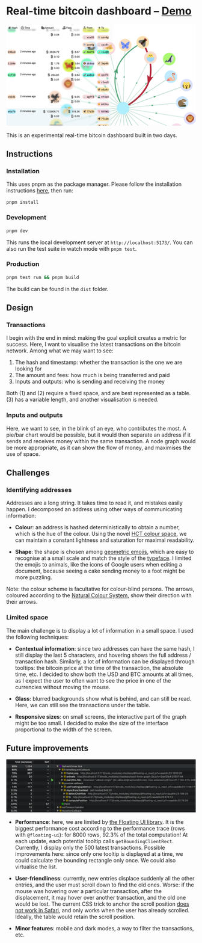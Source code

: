 # Real-time bitcoin dashboard – [Demo](https://bitcoin-dashboard.pages.dev/)

![screenshot](./screenshot.png)

This is an experimental real-time bitcoin dashboard built in two days.

## Instructions

### Installation

This uses pnpm as the package manager. Please follow the installation instructions [here](https://pnpm.io/installation), then run:

```
pnpm install
```

### Development

```sh
pnpm dev
```

This runs the local development server at `http://localhost:5173/`. You can also run the test suite in watch mode with `pnpm test`.

### Production

```sh
pnpm test run && pnpm build
```

The build can be found in the `dist` folder.

## Design

### Transactions

I begin with the end in mind: making the goal explicit creates a metric for success. Here, I want to visualise the latest transactions on the bitcoin network. Among what we may want to see:

1. The hash and timestamp: whether the transaction is the one we are looking for
2. The amount and fees: how much is being transferred and paid
3. Inputs and outputs: who is sending and receiving the money

Both (1) and (2) require a fixed space, and are best represented as a table. (3) has a variable length, and another visualisation is needed.

### Inputs and outputs

Here, we want to see, in the blink of an eye, who contributes the most. A pie/bar chart would be possible, but it would then separate an address if it sends and receives money within the same transaction. A node graph would be more appropriate, as it can show the flow of money, and maximises the use of space.

## Challenges

### Identifying addresses

Addresses are a long string. It takes time to read it, and mistakes easily happen. I decomposed an address using other ways of communicating information:

- **Colour**: an address is hashed deterministically to obtain a number, which is the hue of the colour. Using the novel [HCT colour space](https://www.fonearena.com/blog/356853/google-hct-colour-system-android-material-design.html), we can maintain a constant lightness and saturation for maximal readability.

- **Shape**: the shape is chosen among [geometric emojis](https://toss.im/tossface/all), which are easy to recognise at a small scale and match the style of the [typeface](https://rsms.me/inter/). I limited the emojis to animals, like the icons of Google users when editing a document, because seeing a cake sending money to a foot might be more puzzling.

Note: the colour scheme is facultative for colour-blind persons. The arrows, coloured according to the [Natural Colour System](https://ncscolour.com/ncs/), show their direction with their arrows.

### Limited space

The main challenge is to display a lot of information in a small space. I used the following techniques:

- **Contextual information**: since two addresses can have the same hash, I still display the last 5 characters, and hovering shows the full address / transaction hash. Similarly, a lot of information can be displayed through tooltips: the bitcoin price at the time of the transaction, the absolute time, etc. I decided to show both the USD and BTC amounts at all times, as I expect the user to often want to see the price in one of the currencies without moving the mouse.

- **Glass**: blurred backgrounds show what is behind, and can still be read. Here, we can still see the transactions under the table.

- **Responsive sizes**: on small screens, the interactive part of the graph might be too small. I decided to make the size of the interface proportional to the width of the screen.


## Future improvements

![performance](./performance.png)

- **Performance**: here, we are limited by [the Floating UI library](https://floating-ui.com/). It is the biggest performance cost according to the performance trace (rows with `@floating-ui`): for 8000 rows, 92.3% of the total computation! At each update, each potential tooltip calls `getBoundingClientRect`. Currently, I display only the 500 latest transactions. Possible improvements here: since only one tooltip is displayed at a time, we could calculate the bounding rectangle only once. We could also virtualise the list.

- **User-friendliness**: currently, new entries displace suddenly all the other entries, and the user must scroll down to find the old ones. Worse: if the mouse was hovering over a particular transaction, after the displacement, it may hover over another transaction, and the old one would be lost. The current CSS trick to anchor the scroll position [does not work in Safari](https://caniuse.com/css-overflow-anchor), and only works when the user has already scrolled. Ideally, the table would retain the scroll position.

- **Minor features**: mobile and dark modes, a way to filter the transactions, etc.
